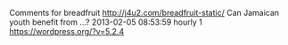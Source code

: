 Comments for breadfruit http://j4u2.com/breadfruit-static/ Can Jamaican youth benefit from ...? 2013-02-05 08:53:59  hourly   1  https://wordpress.org/?v=5.2.4